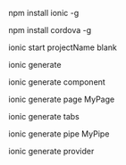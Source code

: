 npm install ionic -g

npm install cordova -g

ionic start projectName blank

ionic generate

ionic generate component

ionic generate page MyPage

ionic generate tabs

ionic generate pipe MyPipe

ionic generate provider
